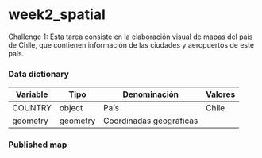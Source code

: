 # week2_spatial
Challenge 1:
Esta tarea consiste en la elaboración visual de mapas del país de Chile, que contienen información de las ciudades y aeropuertos de este país. 

### Data dictionary 

| Variable     | Tipo    | Denominación                            | Valores                               |
|--------------|----------|-----------------------------------------|-------------------------------------------|
| COUNTRY      | object   | País                                    |     Chile                                 |
| geometry    | geometry  | Coordinadas geográficas                  |                                           |


### Published map

